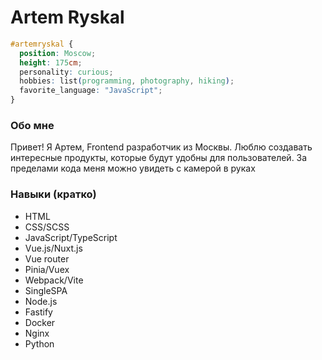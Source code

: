 # Artem Ryskal

```css
#artemryskal {
  position: Moscow;
  height: 175cm;
  personality: curious;
  hobbies: list(programming, photography, hiking);
  favorite_language: "JavaScript";
}
```

### Обо мне
Привет! Я Артем, Frontend разработчик из Москвы. Люблю создавать интересные продукты, которые будут удобны для пользователей. За пределами кода меня можно увидеть с камерой в руках

### Навыки (кратко)
- HTML
- CSS/SCSS
- JavaScript/TypeScript
- Vue.js/Nuxt.js
- Vue router
- Pinia/Vuex
- Webpack/Vite
- SingleSPA
- Node.js
- Fastify
- Docker
- Nginx
- Python
